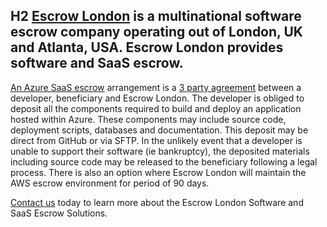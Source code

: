 ## H2 [Escrow London](https://escrowlondon.com) is a multinational software escrow company operating out of London, UK and Atlanta, USA. Escrow London provides software and SaaS escrow. 

[An Azure SaaS escrow](https://www.escrowlondon.com/microsoft-azure-escrow-services-for-business-continuity/) arrangement is a [3 party agreement](https://www.escrowlondon.com/download-software-escrow-agreement-templates/) between a developer, beneficiary and Escrow London. The developer is obliged to deposit all the components required to build and deploy an application hosted within Azure. These components may include source code, deployment scripts, databases and documentation. This deposit may be direct from GitHub or via SFTP. In the unlikely event that a developer is unable to support their software (ie bankruptcy), the deposited materials including source code may be released to the beneficiary following a legal process. There is also an option where Escrow London will maintain the AWS escrow environment for period of 90 days.  

[Contact us](https://www.escrowlondon.com/contact-us/) today to learn more about the Escrow London Software and SaaS Escrow Solutions. 
